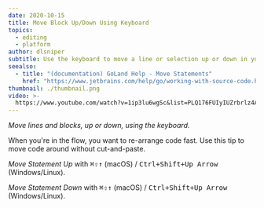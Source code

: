```yaml
---
date: 2020-10-15
title: Move Block Up/Down Using Keyboard
topics:
  - editing
  - platform
author: dlsniper
subtitle: Use the keyboard to move a line or selection up or down in your file.
seealso:
  - title: "(documentation) GoLand Help - Move Statements"
    href: "https://www.jetbrains.com/help/go/working-with-source-code.html#move-statements"
thumbnail: ./thumbnail.png
video: >-
  https://www.youtube.com/watch?v=1ip3lu6wgSc&list=PLQ176FUIyIUZrbrlz4AY1V8VzBJKZyVlW&index=84
---
```


_Move lines and blocks, up or down, using the keyboard._

When you're in the flow, you want to re-arrange code fast.
Use this tip to move code around without cut-and-paste.

_Move Statement Up_ with <kbd>⌘⇧↑</kbd> (macOS) / <kbd>Ctrl+Shift+Up Arrow</kbd> (Windows/Linux).

_Move Statement Down_ with <kbd>⌘⇧↑</kbd> (macOS) / <kbd>Ctrl+Shift+Up Arrow</kbd> (Windows/Linux).
